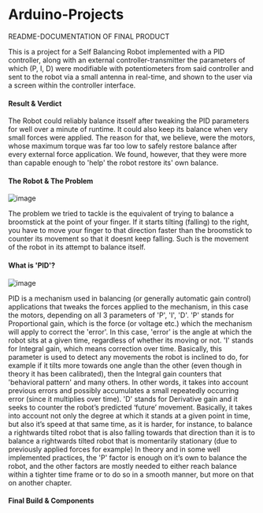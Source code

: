 # Arduino-Projects
README-DOCUMENTATION OF FINAL PRODUCT

This is a project for a Self Balancing Robot implemented with a PID controller, along with an external controller-transmitter the parameters of which (P, I, D) were modifiable with potentiometers from said controller and sent to the robot via a small antenna in real-time, and shown to the user via a screen within the controller interface.

#### Result & Verdict

The Robot could reliably balance itsself after tweaking the PID parameters for well over a minute of runtime. It could also keep its balance when very small forces were applied. The reason for that, we believe, were the motors, whose maximum torque was far too low to safely restore balance after every external force application. We found, however, that they were more than capable enough to 'help' the robot restore its' own balance.

#### The Robot & The Problem

![image](https://user-images.githubusercontent.com/85502727/211286341-6cc500b6-dd4f-448a-903a-a8ca0f5fd206.png)

The problem we tried to tackle is the equivalent of trying to balance a broomstick at the point of your finger. If it starts tilting (falling) to the right, you have to move your finger to that direction faster than the broomstick to counter its movement so that it doesnt keep falling. Such is the movement of the robot in its attempt to balance itself. 

#### What is 'PID'?

![image](https://user-images.githubusercontent.com/85502727/211288493-f618b9b6-6302-440d-a427-da46e0e66604.png)

PID is a mechanism used in balancing (or generally automatic gain control) applications that tweaks the forces applied to the mechanism, in this case the motors, depending on all 3 parameters of 'P', 'I', 'D'. 'P' stands for Proportional gain, which is the force (or voltage etc.) which the mechanism will apply to correct the 'error'. In this case, 'error' is the angle at which the robot sits at a given time, regardless of whether its moving or not. 'I' stands for Integral gain, which means correction over time. Basically, this parameter is used to detect any movements the robot is inclined to do, for example if it tilts more towards one angle than the other (even though in theory it has been calibrated), then the Integral gain counters that 'behavioral pattern' and many others. In other words, it takes into account previous errors and possibly accumulates a small repeatedly occurring error (since it multiplies over time). 'D' stands for Derivative gain and it seeks to counter the robot’s predicted ‘future’ movement. Basically, it takes into account not only the degree at which it stands at a given point in time, but also it’s speed at that same time, as it is harder, for instance, to balance a rightwards tilted robot that is also falling towards that direction than it is to balance a rightwards tilted robot that is momentarily stationary (due to previously applied forces for example)  In theory and in some well implemented practices, the 'P' factor is enough on it’s own to balance the robot, and the other factors are mostly needed to either reach balance within a tighter time frame or to do so in a smooth manner, but more on that on another chapter.

#### Final Build & Components






